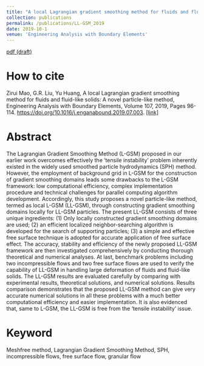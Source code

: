 ```yaml
---
title: "A local Lagrangian gradient smoothing method for fluids and fluid-like solids: A novel particle-like method"
collection: publications
permalink: /publications/LL-GSM_2019
date: 2019-10-1
venue: 'Engineering Analysis with Boundary Elements'
---
```

[pdf (draft)](https://www.researchgate.net/profile/Zirui_Mao/publication/334450684_A_local_Lagrangian_gradient_smoothing_method_for_fluids_and_fluid-like_solids_A_novel_particle-like_method/links/5d2bf256a6fdcc2462e0e0b6/A-local-Lagrangian-gradient-smoothing-method-for-fluids-and-fluid-like-solids-A-novel-particle-like-method.pdf)

# How to cite 
Zirui Mao, G.R. Liu, Yu Huang, A local Lagrangian gradient smoothing method for fluids and fluid-like solids: A novel particle-like method, Engineering Analysis with Boundary Elements, Volume 107, 2019, Pages 96-114. https://doi.org/10.1016/j.enganabound.2019.07.003.
[[link]](http://www.sciencedirect.com/science/article/pii/S0955799719303601)

# Abstract
The Lagrangian Gradient Smoothing Method (L-GSM) proposed in our earlier work overcomes effectively the ‘tensile instability’ problem inherently existed in the widely used smoothed particle hydrodynamics (SPH) method. However, the employment of background grid in L-GSM for the construction of gradient smoothing domains leads some drawbacks to the L-GSM framework: low computational efficiency, complex implementation procedure and technical challenges for parallel computing algorithm development. Accordingly, this study proposes a novel particle-like method, termed as local L-GSM (LL-GSM), through constructing gradient smoothing domains locally for LL-GSM particles. The present LL-GSM consists of three unique ingredients: (1) Only locally constructed gradient smoothing domains are used; (2) an efficient localized neighbor-searching algorithm is developed for the search of supporting particles; (3) a simple and effective free surface technique is adopted for accurate application of free surface effect. The accuracy, stability and efficiency of the newly proposed LL-GSM framework are then investigated comprehensively by conducting thorough theoretical and numerical analyses. At last, benchmark problems including two incompressible flows and two free surface flows are used to verify the capability of LL-GSM in handling large deformation of fluids and fluid-like solids. The LL-GSM results are evaluated carefully by comparing with experimental results, theoretical solutions, and numerical solutions. Results comparison demonstrates that the proposed LL-GSM method can give very accurate numerical solutions in all these problems with a much better computational efficiency and easier implementation. It is also evidenced that, same to L-GSM, the LL-GSM is free from the ‘tensile instability’ issue.

# Keyword
Meshfree method, Lagrangian Gradient Smoothing Method, SPH, incompressible flows, free surface flow, granular flow
